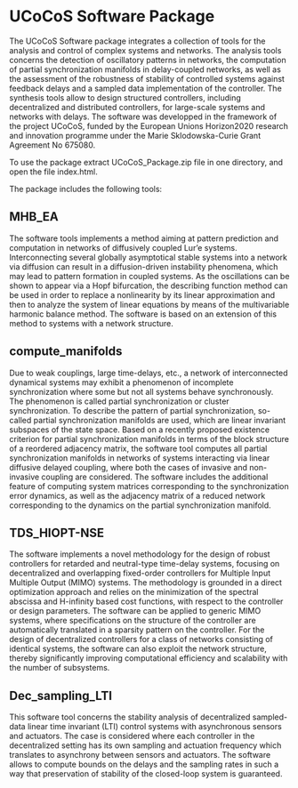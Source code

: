 # UCoCoS Software Package
The UCoCoS Software package integrates a collection of tools for the analysis and control of complex systems and networks. The analysis tools concerns the detection of oscillatory patterns in networks, the computation of partial synchronization manifolds in delay-coupled networks, as well as the assessment of the robustness of stability of controlled systems against feedback delays and a sampled data implementation of the controller. The synthesis tools allow to design structured controllers, including decentralized and distributed controllers, for large-scale systems and networks with delays. The software was developped in the framework of the project UCoCoS, funded by the European Unions Horizon2020 research and innovation programme under the Marie Sklodowska-Curie Grant Agreement No 675080.

To use the package extract UCoCoS_Package.zip file in one directory, and open the file index.html.

The package includes the following tools:
 
## MHB_EA 
The software tools implements a method aiming at pattern prediction and computation in networks of diffusively coupled Lur’e systems. Interconnecting several globally asymptotical stable systems into a network via diffusion can result in a diffusion-driven instability phenomena, which may lead to pattern formation in coupled systems. As the oscillations can be shown to appear via a Hopf bifurcation, the describing function method can be used in order to replace a nonlinearity by its linear approximation and then to analyze the system of linear equations by means of the multivariable harmonic balance method. The software is based on an extension of this method to systems with a network structure. 

## compute_manifolds 
Due to weak couplings, large time-delays, etc., a network of interconnected dynamical systems may exhibit a phenomenon of incomplete synchronization where some but not all systems behave synchronously. The phenomenon is called partial synchronization or cluster synchronization. To describe the pattern of partial synchronization, so-called partial synchronization manifolds are used, which are linear invariant subspaces of the state space. Based on a recently proposed existence criterion for partial synchronization manifolds in terms of the block structure of a reordered adjacency matrix, the software tool computes all partial synchronization manifolds in networks of systems interacting via linear diffusive delayed coupling, where both the cases of invasive and non-invasive coupling are considered. The software includes the additional feature of computing system matrices corresponding to the synchronization error dynamics, as well as the adjacency matrix of a reduced network corresponding to the dynamics on the partial synchronization manifold. 

## TDS_HIOPT-NSE 
The software implements a novel methodology for the design of robust controllers for retarded and neutral-type time-delay systems, focusing on decentralized and overlapping fixed-order controllers for Multiple Input Multiple Output (MIMO) systems. The methodology is grounded in a direct optimization approach and relies on the minimization of the spectral abscissa and H-infinity based cost functions, with respect to the controller or design parameters. The software can be applied to generic MIMO systems, where specifications on the structure of the controller are automatically translated in a sparsity pattern on the controller. For the design of decentralized controllers for a class of networks consisting of identical systems, the software can also exploit the network structure, thereby significantly improving computational efficiency and scalability with the number of subsystems. 

## Dec_sampling_LTI 
This software tool concerns the stability analysis of decentralized sampled-data linear time invariant (LTI) control systems with asynchronous sensors and actuators. The case is considered where each controller in the decentralized setting has its own sampling and actuation frequency which translates to asynchrony between sensors and actuators. The software allows to compute bounds on the delays and the sampling rates in such a way that preservation of stability of the closed-loop system is guaranteed.

